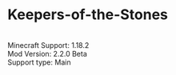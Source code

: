 # Keepers-of-the-Stones
<br>Minecraft Support: 1.18.2
<br>Mod Version: 2.2.0 Beta
<br>Support type: Main